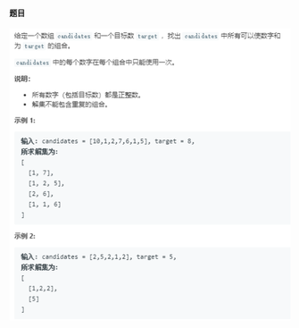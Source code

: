 #### 题目
![题目](https://raw.githubusercontent.com/betterfor/cloudImage/master/images/2020-02-24/004001.png)